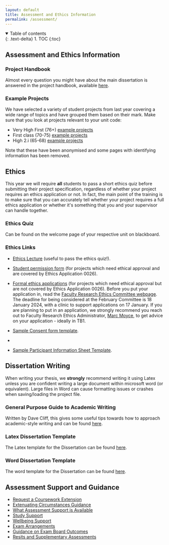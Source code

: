 ```yaml
---
layout: default
title: Assessment and Ethics Information
permalink: /assessment/
---
```


<details open markdown="block">
<summary>
Table of contents
</summary>
{: .text-delta}
1. TOC
{:toc}
</details>

## Assessment and Ethics Information

### Project Handbook

Almost every question you might have about the main dissertation is answered in
the project handbook, available [here](/handbook).

### Example Projects

We have selected a variety of student projects from last year covering a wide range of topics and have grouped them based on their mark. Make sure that you look at projects relevant to your unit code:

* Very High First (76+) [example projects](https://uob.sharepoint.com/:f:/t/grp-cs-individual-projects-20232024/EtdmgghOx4ZLnQI_2RECzNYBxsSLESlMHcmMC71PqlG-nw?e=wucY3f)
* First class (70-75) [example projects](https://uob.sharepoint.com/:f:/t/grp-cs-individual-projects-20232024/EkCMg6RcgFVKrfmgSw8LYFEBQpVJpd1ZKTTwvtpxgorjJw?e=S8WYSZ)
* High 2.i (65-68) [example projects](https://uob.sharepoint.com/:f:/t/grp-cs-individual-projects-20232024/En3PgXfjzqVBuqv70JxezgcBzKBdCEXgVazcQwOhK8ikGA?e=QkWNij)

Note that these have been anonymised and some pages with identifying information has been removed.


## Ethics

This year we will require **all** students to pass a short ethics quiz before
submitting their project specification, regardless of whether your project
requires an ethics application or not. In fact, the main point of the training 
is to make sure that you can accurately tell whether your project requires a full ethics
application or whether it's something that you and your supervisor can handle together.

### Ethics Quiz

Can be found on the welcome page of your respective unit on blackboard.

### Ethics Links

* [Ethics Lecture](https://uob-my.sharepoint.com/:v:/g/personal/mw1760_bristol_ac_uk/EWWRhVq2SEVCpMz8B0Dna0IBdtjxdtG7zP0CKzpobZ3ALQ?e=wE4ED1) (useful to pass the ethics quiz!).

* [Student permission form](https://uob.sharepoint.com/:w:/r/teams/grp-cs-individual-projects-20232024/Class%20Materials/Student%20permission%20form.docx?d=w11808599cb264552aefb0e8301b12286&csf=1&web=1&e=tzCM0e) (for projects which need ethical approval and are
  covered by Ethics Application 0026).
  
* [Formal ethics applications](https://orems.bristol.ac.uk/ActivityForm/Index) (for projects which need ethical approval but are not
  covered by Ethics Application 0026).  Before you put your application in, read the [Faculty Research Ethics Committee webpage](https://uob.sharepoint.com/sites/engineering/SitePages/research-ethics-committee.aspx).  The deadline for being considered at the February Committee is 18 January 2024, with a clinic to support applications on 17 January.  If you are planning to put in an application, we strongly recommend you reach out to Faculty Research Ethics Administrator, [Marc Moyce](mailto:marc.moyce@bristol.ac.uk), to get advice on your application - ideally in TB1.
  
* [Sample Consent form template](https://uob.sharepoint.com/:w:/r/teams/grp-cs-individual-projects-20232024/Class%20Materials/Consent%20form%20template.docx?d=w96be1235d3714a069cab90d38c594ff9&csf=1&web=1&e=4BPSEX).
* 
* [Sample Participant Information Sheet Template](https://uob.sharepoint.com/:w:/r/teams/grp-cs-individual-projects-20232024/Class%20Materials/Participant%20Information%20Sheet%20template.docx?d=wfb5a04293a314793a9db8c18d04dc74c&csf=1&web=1&e=YZpXwI).

## Dissertation Writing

When writing your thesis, we **strongly** recommend writing it using Latex
unless you are confident writing a large document within microsoft word (or
equivalent). Large files in Word can cause formatting issues or crashes when
saving/loading the project file.

### General Purpose Guide to Academic Writing

Written by Dave Cliff, this gives some useful tips towards how to approach
academic-style writing and can be found [here](https://uob.sharepoint.com/:b:/r/teams/grp-cs-individual-projects-20232024/Class%20Materials/TipsOnWriting.pdf?csf=1&web=1&e=eg9oHo).

### Latex Dissertation Template

The Latex template for the Dissertation can be found [here](https://uob.sharepoint.com/:u:/r/teams/grp-cs-individual-projects-20232024/Class%20Materials/ThesisTemplate.zip?csf=1&web=1&e=iSzVPx).

### Word Dissertation Template

The word template for the Dissertation can be found [here](https://uob.sharepoint.com/:w:/r/teams/grp-cs-individual-projects-20232024/Class%20Materials/ThesisTemplate.docx?d=w25687d823b8148f2b9e8e7892ac2e6ce&csf=1&web=1&e=hGBZe9).


## Assessment Support and Guidance

* [Request a Coursework Extension](https://www.bristol.ac.uk/students/support/academic-advice/assessment-support/request-a-coursework-extension/)
* [Extenuating Circumstances Guidance](https://www.bristol.ac.uk/students/support/academic-advice/assessment-support/extenuating-circumstances/)
* [What Assessment Support is Available](https://www.bristol.ac.uk/students/support/academic-advice/assessment-support/)
* [Study Support](https://www.bristol.ac.uk/students/your-studies/study-support/)
* [Wellbeing Support](https://www.bristol.ac.uk/students/support/wellbeing/)
* [Exam Arrangements](http://www.bristol.ac.uk/directory/exams/)
* [Guidance on Exam Board Outcomes](https://www.bristol.ac.uk/students/support/academic-advice/outcomes/)
* [Resits and Supplementary Assessments](https://www.bristol.ac.uk/students/support/academic-advice/outcomes/resits/)
